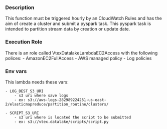 ### Description

This function must be triggered hourly by an CloudWatch Rules and has the aim of create a cluster and submit a pyspark task.
This pyspark task is intended to partition stream data by creation or update date.


### Execution Role

There is an role called VtexDatalakeLambdaEC2Access with the following polices:
    - AmazonEC2FullAccess
    - AWS managed policy
    - Log policies


### Env vars

This lambda needs these vars: 

    - LOG_DEST_S3_URI
        - s3 uri where save logs 
        - ex: s3://aws-logs-282989224251-us-east-2/elasticmapreduce/partition_routine/clusters/  
        
    - SCRIPT_S3_URI  
        - s3 uri where is located the script to be submitted 
        - ex: s3://vtex.datalake/scripts/script.py  